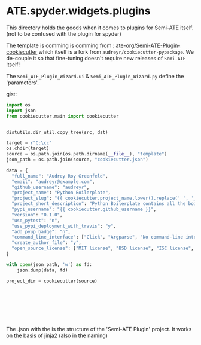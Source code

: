 # ATE.spyder.widgets.plugins

This directory holds the goods when it comes to plugins for Semi-ATE itself. (not to be confused with the plugin for spyder)

The template is comming is comming from : [ate-org/Semi-ATE-Plugin-cookiecutter](https://github.com/ate-org/Semi-ATE-Plugin-cookiecutter)
which itself is a fork from `audreyr/cookiecutter-pypackage`. We de-couple it so that
fine-tuning doesn't require new releases of `Semi-ATE` itself!

The `Semi_ATE_Plugin_Wizard.ui` & `Semi_ATE_Plugin_Wizard.py` define the 'parameters'.



gist:
```python
import os
import json
from cookiecutter.main import cookiecutter


distutils.dir_util.copy_tree(src, dst)

target = r"C:\cc"
os.chdir(target)
source = os.path.join(os.path.dirname(__file__), "template")
json_path = os.path.join(source, "cookiecutter.json")

data = {
  "full_name": "Audrey Roy Greenfeld",
  "email": "audreyr@example.com",
  "github_username": "audreyr",
  "project_name": "Python Boilerplate",
  "project_slug": "{{ cookiecutter.project_name.lower().replace(' ', '_').replace('-', '_') }}",
  "project_short_description": "Python Boilerplate contains all the boilerplate you need to create a Python package.",
  "pypi_username": "{{ cookiecutter.github_username }}",
  "version": "0.1.0",
  "use_pytest": "n",
  "use_pypi_deployment_with_travis": "y",
  "add_pyup_badge": "n",
  "command_line_interface": ["Click", "Argparse", "No command-line interface"],
  "create_author_file": "y",
  "open_source_license": ["MIT license", "BSD license", "ISC license", "Apache Software License 2.0", "GNU General Public License v3", "Not open source"]
}

with open(json_path, 'w') as fd:
	json.dump(data, fd)

project_dir = cookiecutter(source)









```

The .json with the  is the structure of the 'Semi-ATE Plugin' project.
It works on the basis of jinja2 (also in the naming)
